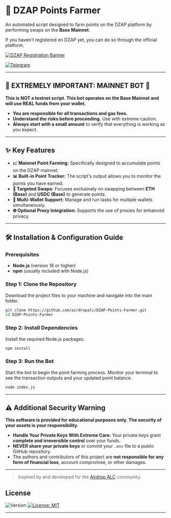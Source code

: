 # 🤖 DZAP Points Farmer

An automated script designed to farm points on the DZAP platform by performing swaps on the **Base Mainnet**.

If you haven't registered on DZAP yet, you can do so through the official platform.

<a href="https://app.dzap.io/?referral=49189b2A" target="_blank"><img src="https://app.dzap.io/_next/static/media/dzap-full-icon.44450536.svg" alt="DZAP Registration Banner"></a>

[![Telegram](https://img.shields.io/badge/Community-Airdrop_ALC-26A5E4?style=for-the-badge&logo=telegram)](https://t.me/airdropalc/2779)

---

## 🚨 EXTREMELY IMPORTANT: MAINNET BOT 🚨

**This is NOT a testnet script. This bot operates on the Base Mainnet and will use REAL funds from your wallet.**

* **You are responsible for all transactions and gas fees.**
* **Understand the risks before proceeding.** Use with extreme caution.
* **Always start with a small amount** to verify that everything is working as you expect.

---

## ✨ Key Features

* **📈 Mainnet Point Farming:** Specifically designed to accumulate points on the DZAP mainnet.
* **📊 Built-in Point Tracker:** The script's output allows you to monitor the points you have earned.
* **🎯 Targeted Swaps:** Focuses exclusively on swapping between **ETH (Base)** and **USDC (Base)** to generate points.
* **👥 Multi-Wallet Support:** Manage and run tasks for multiple wallets simultaneously.
* **🌐 Optional Proxy Integration:** Supports the use of proxies for enhanced privacy.

---

## 🛠️ Installation & Configuration Guide

### Prerequisites
* **Node.js** (version 18 or higher)
* **npm** (usually included with Node.js)

### Step 1: Clone the Repository
Download the project files to your machine and navigate into the main folder.
```bash
git clone https://github.com/airdropalc/DZAP-Points-Farmer.git
cd DZAP-Points-Farmer
```

### Step 2: Install Dependencies
Install the required Node.js packages.
```bash
npm install
```
### Step 3: Run the Bot
Start the bot to begin the point farming process. Monitor your terminal to see the transaction outputs and your updated point balance.
```bash
node index.js
```

---

## ⚠️ Additional Security Warning

**This software is provided for educational purposes only. The security of your assets is your responsibility.**

* **Handle Your Private Keys With Extreme Care:** Your private keys grant **complete and irreversible control** over your funds.
* **NEVER share your private keys** or commit your `.env` file to a public GitHub repository.
* The authors and contributors of this project are **not responsible for any form of financial loss**, account compromise, or other damages.

---
> Inspired by and developed for the [Airdrop ALC](https://t.me/airdropalc) community.

## License

![Version](https://img.shields.io/badge/version-1.1.0-blue)
[![License: MIT](https://img.shields.io/badge/License-MIT-yellow.svg)]()

---
